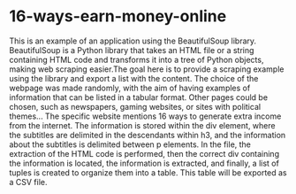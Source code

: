 # 16-ways-earn-money-online
This is an example of an application using the BeautifulSoup library. BeautifulSoup is a Python library that takes an HTML file or a string containing HTML code and transforms it into a tree of Python objects, making web scraping easier.The goal here is to provide a scraping example using the library and export a list with the content. The choice of the webpage was made randomly, with the aim of having examples of information that can be listed in a tabular format. Other pages could be chosen, such as newspapers, gaming websites, or sites with political themes... 
The specific website mentions 16 ways to generate extra income from the internet. The information is stored within the div element, where the subtitles are delimited in the descendants within h3, and the information about the subtitles is delimited between p elements. In the file, the extraction of the HTML code is performed, then the correct div containing the information is located, the information is extracted, and finally, a list of tuples is created to organize them into a table. This table will be exported as a CSV file.

